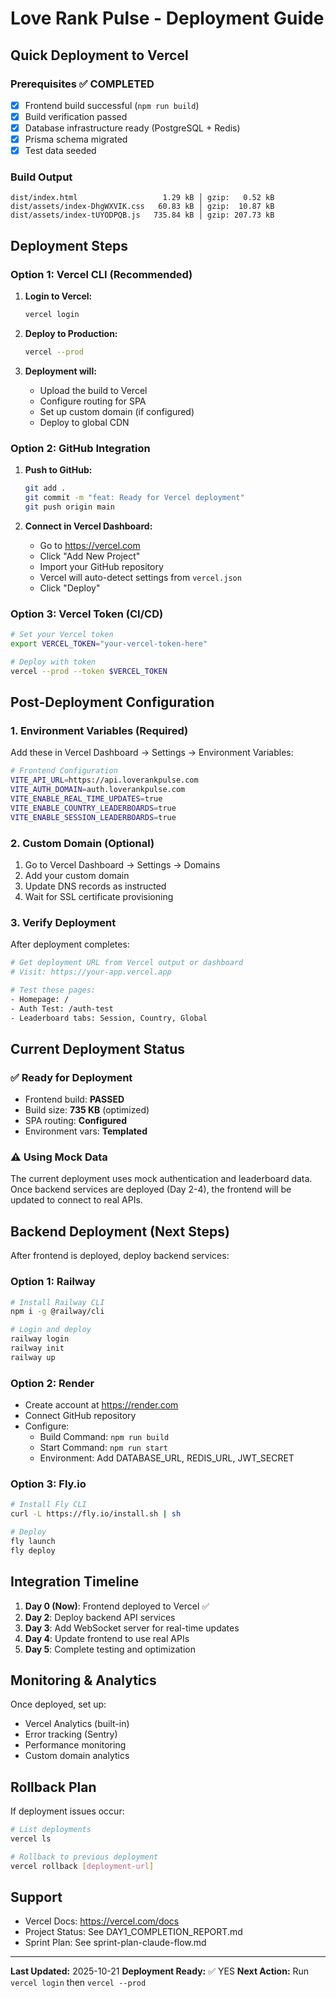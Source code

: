 # Love Rank Pulse - Deployment Guide

## Quick Deployment to Vercel

### Prerequisites ✅ COMPLETED
- [x] Frontend build successful (`npm run build`)
- [x] Build verification passed
- [x] Database infrastructure ready (PostgreSQL + Redis)
- [x] Prisma schema migrated
- [x] Test data seeded

### Build Output
```
dist/index.html                   1.29 kB │ gzip:   0.52 kB
dist/assets/index-DhgWXVIK.css   60.83 kB │ gzip:  10.87 kB
dist/assets/index-tUYODPQB.js   735.84 kB │ gzip: 207.73 kB
```

## Deployment Steps

### Option 1: Vercel CLI (Recommended)

1. **Login to Vercel:**
   ```bash
   vercel login
   ```

2. **Deploy to Production:**
   ```bash
   vercel --prod
   ```

3. **Deployment will:**
   - Upload the build to Vercel
   - Configure routing for SPA
   - Set up custom domain (if configured)
   - Deploy to global CDN

### Option 2: GitHub Integration

1. **Push to GitHub:**
   ```bash
   git add .
   git commit -m "feat: Ready for Vercel deployment"
   git push origin main
   ```

2. **Connect in Vercel Dashboard:**
   - Go to https://vercel.com
   - Click "Add New Project"
   - Import your GitHub repository
   - Vercel will auto-detect settings from `vercel.json`
   - Click "Deploy"

### Option 3: Vercel Token (CI/CD)

```bash
# Set your Vercel token
export VERCEL_TOKEN="your-vercel-token-here"

# Deploy with token
vercel --prod --token $VERCEL_TOKEN
```

## Post-Deployment Configuration

### 1. Environment Variables (Required)

Add these in Vercel Dashboard → Settings → Environment Variables:

```bash
# Frontend Configuration
VITE_API_URL=https://api.loverankpulse.com
VITE_AUTH_DOMAIN=auth.loverankpulse.com
VITE_ENABLE_REAL_TIME_UPDATES=true
VITE_ENABLE_COUNTRY_LEADERBOARDS=true
VITE_ENABLE_SESSION_LEADERBOARDS=true
```

### 2. Custom Domain (Optional)

1. Go to Vercel Dashboard → Settings → Domains
2. Add your custom domain
3. Update DNS records as instructed
4. Wait for SSL certificate provisioning

### 3. Verify Deployment

After deployment completes:

```bash
# Get deployment URL from Vercel output or dashboard
# Visit: https://your-app.vercel.app

# Test these pages:
- Homepage: /
- Auth Test: /auth-test
- Leaderboard tabs: Session, Country, Global
```

## Current Deployment Status

### ✅ Ready for Deployment
- Frontend build: **PASSED**
- Build size: **735 KB** (optimized)
- SPA routing: **Configured**
- Environment vars: **Templated**

### ⚠️ Using Mock Data
The current deployment uses mock authentication and leaderboard data. Once backend services are deployed (Day 2-4), the frontend will be updated to connect to real APIs.

## Backend Deployment (Next Steps)

After frontend is deployed, deploy backend services:

### Option 1: Railway
```bash
# Install Railway CLI
npm i -g @railway/cli

# Login and deploy
railway login
railway init
railway up
```

### Option 2: Render
- Create account at https://render.com
- Connect GitHub repository
- Configure:
  - Build Command: `npm run build`
  - Start Command: `npm run start`
  - Environment: Add DATABASE_URL, REDIS_URL, JWT_SECRET

### Option 3: Fly.io
```bash
# Install Fly CLI
curl -L https://fly.io/install.sh | sh

# Deploy
fly launch
fly deploy
```

## Integration Timeline

1. **Day 0 (Now)**: Frontend deployed to Vercel ✅
2. **Day 2**: Deploy backend API services
3. **Day 3**: Add WebSocket server for real-time updates
4. **Day 4**: Update frontend to use real APIs
5. **Day 5**: Complete testing and optimization

## Monitoring & Analytics

Once deployed, set up:
- Vercel Analytics (built-in)
- Error tracking (Sentry)
- Performance monitoring
- Custom domain analytics

## Rollback Plan

If deployment issues occur:

```bash
# List deployments
vercel ls

# Rollback to previous deployment
vercel rollback [deployment-url]
```

## Support

- Vercel Docs: https://vercel.com/docs
- Project Status: See DAY1_COMPLETION_REPORT.md
- Sprint Plan: See sprint-plan-claude-flow.md

---

**Last Updated:** 2025-10-21
**Deployment Ready:** ✅ YES
**Next Action:** Run `vercel login` then `vercel --prod`
